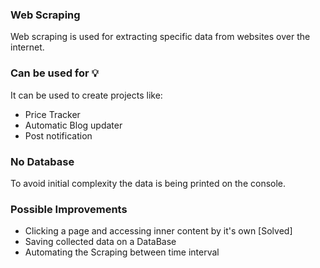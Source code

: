 ### Web Scraping

Web scraping is used for extracting specific data from websites over the internet.

### Can be used for 💡

 It can be used to create projects like:

- Price Tracker
- Automatic Blog updater
- Post notification

### No Database

To avoid initial complexity the data is being printed on the console.

### Possible Improvements

- Clicking a page and accessing inner content by it's own [Solved]
- Saving collected data on a DataBase
- Automating the Scraping between time interval

